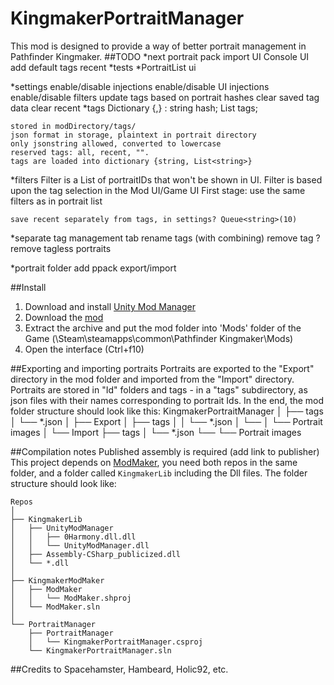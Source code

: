 ﻿# KingmakerPortraitManager
This mod is designed to provide a way of better portrait management in Pathfinder Kingmaker.
##TODO
*next
	portrait pack import
	UI
	Console UI
	add default tags
	recent
*tests
*PortraitList ui

*settings
	enable/disable injections
	enable/disable UI injections
	enable/disable filters
	update tags based on portrait hashes
	clear saved tag data
	clear recent
*tags
	Dictionary {<string>,<tagdata>}
	<tagdata>:
		string hash;
		List<string> tags;

	stored in modDirectory/tags/
	json format in storage, plaintext in portrait directory
	only jsonstring allowed, converted to lowercase
	reserved tags: all, recent, "".
	tags are loaded into dictionary {string, List<string>}
*filters
	Filter is a List<string> of portraitIDs that won't be shown in UI.
	Filter is based upon the tag selection in the Mod UI/Game UI
	First stage: use the same filters as in portrait list

	save recent separately from tags, in settings? Queue<string>(10)

*separate tag management tab
	rename tags (with combining)
	remove tag
	?remove tagless portraits

*portrait folder 
	add ppack export/import

##Install
1. Download and install [Unity Mod Manager](https://www.nexusmods.com/site/mods/21)
2. Download the [mod](https://github.com/)
3. Extract the archive and put the mod folder into 'Mods' folder of the Game (\Steam\steamapps\common\Pathfinder Kingmaker\Mods)
4. Open the interface (Ctrl+f10)

##Exporting and importing portraits
Portraits are exported to the "Export" directory in the mod folder and imported from the "Import" directory. Portraits are stored in "Id" folders and tags - in a "tags" subdirectory, as json files with their names corresponding to portrait Ids.
In the end, the mod folder structure should look like this:
KingmakerPortraitManager
│
├── tags
│   └── *.json
│
├── Export
│   ├── tags
│   │   └── *.json
│   └── <PortraitID>
│		└── Portrait images
│
└── Import
    ├── tags
    │   └── *.json
    └── <PortraitID>
		└── Portrait images


##Compilation notes
Published assembly is required (add link to publisher)
This project depends on [ModMaker](https://github.com/hsinyuhcan/KingmakerModMaker), you need both repos in the same folder, and a folder called `KingmakerLib` including the Dll files. The folder structure should look like:
```
Repos
│
├── KingmakerLib
│   ├── UnityModManager
│   │   ├── 0Harmony.dll.dll
│   │   └── UnityModManager.dll
│	├── Assembly-CSharp_publicized.dll
│   └── *.dll
│
├── KingmakerModMaker
│   ├── ModMaker
│   │   └── ModMaker.shproj
│   └── ModMaker.sln
│
└── PortraitManager
    ├── PortraitManager
    │   └── KingmakerPortraitManager.csproj
    └── KingmakerPortraitManager.sln
```



##Credits to 
Spacehamster, Hambeard, Holic92, etc.